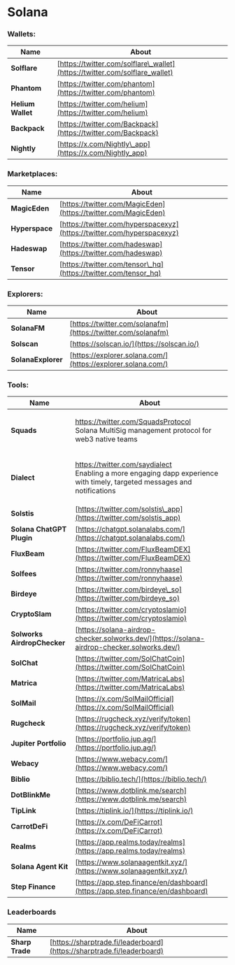 # Solana

### **Wallets:**

| Name              | About                                                                       |
| ----------------- | --------------------------------------------------------------------------- |
| **Solflare**      | [https://twitter.com/solflare\_wallet](https://twitter.com/solflare_wallet) |
| **Phantom**       | [https://twitter.com/phantom](https://twitter.com/phantom)                  |
| **Helium Wallet** | [https://twitter.com/helium](https://twitter.com/helium)                    |
| **Backpack**      | [https://twitter.com/Backpack](https://twitter.com/Backpack)                |
| **Nightly**       | [https://x.com/Nightly\_app](https://x.com/Nightly_app)                     |

### **Marketplaces:**

| Name           | About                                                                  |
| -------------- | ---------------------------------------------------------------------- |
| **MagicEden**  | [https://twitter.com/MagicEden](https://twitter.com/MagicEden)         |
| **Hyperspace** | [https://twitter.com/hyperspacexyz](https://twitter.com/hyperspacexyz) |
| **Hadeswap**   | [https://twitter.com/hadeswap](https://twitter.com/hadeswap)           |
| **Tensor**     | [https://twitter.com/tensor\_hq](https://twitter.com/tensor_hq)        |

### Explorers:

| Name               | About                                                        |
| ------------------ | ------------------------------------------------------------ |
| **SolanaFM**       | [https://twitter.com/solanafm](https://twitter.com/solanafm) |
| **Solscan**        | [https://solscan.io/](https://solscan.io/)                   |
| **SolanaExplorer** | [https://explorer.solana.com/](https://explorer.solana.com/) |

### **Tools:**

| Name                                            | About                                                                                                                                                                           |
| ----------------------------------------------- | ------------------------------------------------------------------------------------------------------------------------------------------------------------------------------- |
| **Squads**                                      | <p><a href="https://twitter.com/SquadsProtocol">https://twitter.com/SquadsProtocol<br></a>Solana MultiSig management protocol for web3 native teams</p>                         |
| **Dialect**                                     | <p><a href="https://twitter.com/saydialect">https://twitter.com/saydialect<br></a>Enabling a more engaging dapp experience with timely, targeted messages and notifications</p> |
| **Solstis**[ ](https://twitter.com/solstis_app) | [https://twitter.com/solstis\_app](https://twitter.com/solstis_app)                                                                                                             |
| **Solana ChatGPT Plugin**                       | [https://chatgpt.solanalabs.com/](https://chatgpt.solanalabs.com/)                                                                                                              |
| **FluxBeam**                                    | [https://twitter.com/FluxBeamDEX](https://twitter.com/FluxBeamDEX)                                                                                                              |
| **Solfees**                                     | [https://twitter.com/ronnyhaase](https://twitter.com/ronnyhaase)                                                                                                                |
| **Birdeye**                                     | [https://twitter.com/birdeye\_so](https://twitter.com/birdeye_so)                                                                                                               |
| **CryptoSlam**                                  | [https://twitter.com/cryptoslamio](https://twitter.com/cryptoslamio)                                                                                                            |
| **Solworks AirdropChecker**                     | [https://solana-airdrop-checker.solworks.dev/](https://solana-airdrop-checker.solworks.dev/)                                                                                    |
| **SolChat**                                     | [https://twitter.com/SolChatCoin](https://twitter.com/SolChatCoin)                                                                                                              |
| **Matrica**                                     | [https://twitter.com/MatricaLabs](https://twitter.com/MatricaLabs)                                                                                                              |
| **SolMail**                                     | [https://x.com/SolMailOfficial](https://x.com/SolMailOfficial)                                                                                                                  |
| **Rugcheck**                                    | [https://rugcheck.xyz/verify/token](https://rugcheck.xyz/verify/token)                                                                                                          |
| **Jupiter Portfolio**                           | [https://portfolio.jup.ag/](https://portfolio.jup.ag/)                                                                                                                          |
| **Webacy**                                      | [https://www.webacy.com/](https://www.webacy.com/)                                                                                                                              |
| **Biblio**                                      | [https://biblio.tech/](https://biblio.tech/)                                                                                                                                    |
| **DotBlinkMe**                                  | [https://www.dotblink.me/search](https://www.dotblink.me/search)                                                                                                                |
| **TipLink**                                     | [https://tiplink.io/](https://tiplink.io/)                                                                                                                                      |
| **CarrotDeFi**                                  | [https://x.com/DeFiCarrot](https://x.com/DeFiCarrot)                                                                                                                            |
| **Realms**                                      | [https://app.realms.today/realms](https://app.realms.today/realms)                                                                                                              |
| **Solana Agent Kit**                            | [https://www.solanaagentkit.xyz/](https://www.solanaagentkit.xyz/)                                                                                                              |
| **Step Finance**                                | [https://app.step.finance/en/dashboard](https://app.step.finance/en/dashboard)                                                                                                  |

### Leaderboards

| Name            | About                                                                  |
| --------------- | ---------------------------------------------------------------------- |
| **Sharp Trade** | [https://sharptrade.fi/leaderboard](https://sharptrade.fi/leaderboard) |
